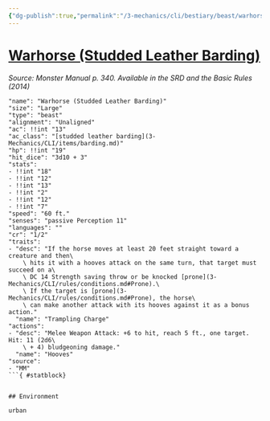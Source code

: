 ```yaml
---
{"dg-publish":true,"permalink":"/3-mechanics/cli/bestiary/beast/warhorse-studded-leather-barding/","tags":["ttrpg-cli/compendium/src/5e/mm","ttrpg-cli/monster/cr/1-2","ttrpg-cli/monster/environment/urban","ttrpg-cli/monster/size/large","ttrpg-cli/monster/type/beast"],"noteIcon":""}
---
```


# [Warhorse (Studded Leather Barding)](3-Mechanics\CLI\bestiary\beast/warhorse-studded-leather-barding.md)
*Source: Monster Manual p. 340. Available in the <span title='Systems Reference Document (5.1)'>SRD</span> and the Basic Rules (2014)*  

```statblock
"name": "Warhorse (Studded Leather Barding)"
"size": "Large"
"type": "beast"
"alignment": "Unaligned"
"ac": !!int "13"
"ac_class": "[studded leather barding](3-Mechanics/CLI/items/barding.md)"
"hp": !!int "19"
"hit_dice": "3d10 + 3"
"stats":
- !!int "18"
- !!int "12"
- !!int "13"
- !!int "2"
- !!int "12"
- !!int "7"
"speed": "60 ft."
"senses": "passive Perception 11"
"languages": ""
"cr": "1/2"
"traits":
- "desc": "If the horse moves at least 20 feet straight toward a creature and then\
    \ hits it with a hooves attack on the same turn, that target must succeed on a\
    \ DC 14 Strength saving throw or be knocked [prone](3-Mechanics/CLI/rules/conditions.md#Prone).\
    \ If the target is [prone](3-Mechanics/CLI/rules/conditions.md#Prone), the horse\
    \ can make another attack with its hooves against it as a bonus action."
  "name": "Trampling Charge"
"actions":
- "desc": "Melee Weapon Attack: +6 to hit, reach 5 ft., one target. Hit: 11 (2d6\
    \ + 4) bludgeoning damage."
  "name": "Hooves"
"source":
- "MM"
```{ #statblock}


## Environment

urban